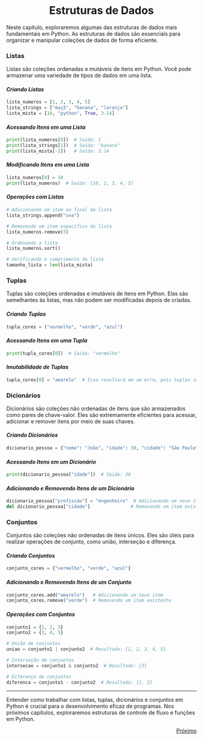 # <h1 align = "Center">**Estruturas de Dados**</h1>

Neste capítulo, exploraremos algumas das estruturas de dados mais fundamentais em Python. As estruturas de dados são essenciais para organizar e manipular coleções de dados de forma eficiente.

### **Listas**

Listas são coleções ordenadas e mutáveis de itens em Python. Você pode armazenar uma variedade de tipos de dados em uma lista.

#### *Criando Listas*

```python
lista_numeros = [1, 2, 3, 4, 5]
lista_strings = ["maçã", "banana", "laranja"]
lista_mista = [10, "python", True, 3.14]
```

#### *Acessando Itens em uma Lista*

```python
print(lista_numeros[0])  # Saída: 1
print(lista_strings[1])  # Saída: "banana"
print(lista_mista[-1])   # Saída: 3.14
```

#### *Modificando Itens em uma Lista*

```python
lista_numeros[0] = 10
print(lista_numeros)  # Saída: [10, 2, 3, 4, 5]
```

#### *Operações com Listas*

```python
# Adicionando um item ao final da lista
lista_strings.append("uva")

# Removendo um item específico da lista
lista_numeros.remove(3)

# Ordenando a lista
lista_numeros.sort()

# Verificando o comprimento da lista
tamanho_lista = len(lista_mista)
```

### **Tuplas**

Tuplas são coleções ordenadas e imutáveis de itens em Python. Elas são semelhantes às listas, mas não podem ser modificadas depois de criadas.

#### *Criando Tuplas*

```python
tupla_cores = ("vermelho", "verde", "azul")
```

#### *Acessando Itens em uma Tupla*

```python
print(tupla_cores[0])  # Saída: "vermelho"
```

#### *Imutabilidade de Tuplas*

```python
tupla_cores[0] = "amarelo"  # Isso resultará em um erro, pois tuplas são imutáveis
```

### **Dicionários**

Dicionários são coleções não ordenadas de itens que são armazenados como pares de chave-valor. Eles são extremamente eficientes para acessar, adicionar e remover itens por meio de suas chaves.

#### *Criando Dicionários*

```python
dicionario_pessoa = {"nome": "João", "idade": 30, "cidade": "São Paulo"}
```

#### *Acessando Itens em um Dicionário*

```python
print(dicionario_pessoa["idade"])  # Saída: 30
```

#### *Adicionando e Removendo Itens de um Dicionário*

```python
dicionario_pessoa["profissão"] = "engenheiro"  # Adicionando um novo item
del dicionario_pessoa["cidade"]               # Removendo um item existente
```

### **Conjuntos**

Conjuntos são coleções não ordenadas de itens únicos. Eles são úteis para realizar operações de conjunto, como união, interseção e diferença.

#### *Criando Conjuntos*

```python
conjunto_cores = {"vermelho", "verde", "azul"}
```

#### *Adicionando e Removendo Itens de um Conjunto*

```python
conjunto_cores.add("amarelo")   # Adicionando um novo item
conjunto_cores.remove("verde")  # Removendo um item existente
```

#### *Operações com Conjuntos*

```python
conjunto1 = {1, 2, 3}
conjunto2 = {3, 4, 5}

# União de conjuntos
uniao = conjunto1 | conjunto2  # Resultado: {1, 2, 3, 4, 5}

# Interseção de conjuntos
intersecao = conjunto1 & conjunto2  # Resultado: {3}

# Diferença de conjuntos
diferenca = conjunto1 - conjunto2  # Resultado: {1, 2}
```

---

Entender como trabalhar com listas, tuplas, dicionários e conjuntos em Python é crucial para o desenvolvimento eficaz de programas. Nos próximos capítulos, exploraremos estruturas de controle de fluxo e funções em Python.

<a href = https://github.com/Victor-Ribeiro-Acosta/lab-natty-or-not/blob/feat/community/VictorAcosta/Projetos/Ebook/Estruturas_Selecao.md#estruturas-de-sele%C3%A7%C3%A3o>
  <p align = "right">Próximo</p>
</a>
